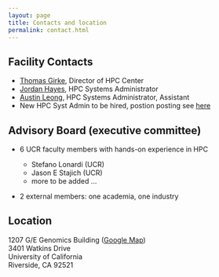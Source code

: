 ```yaml
---
layout: page
title: Contacts and location
permalink: contact.html
---
```


## Facility Contacts

* [Thomas Girke](), Director of HPC Center
* [Jordan Hayes](mailto:jordan.hayes@ucr.edu), HPC Systems Administrator
* [Austin Leong](mailto:aleon008@ucr.edu), HPC Systems Administrator, Assistant
* New HPC Syst Admin to be hired, postion posting see [here](https://goo.gl/tngqC1)

## Advisory Board (executive committee)

* 6 UCR faculty members with hands-on experience in HPC
    * Stefano Lonardi (UCR)
    * Jason E Stajich (UCR)
    * more to be added ...

* 2 external members: one academia, one industry 

## Location

1207 G/E Genomics Building ([Google Map](https://goo.gl/OVKyxv))  
3401 Watkins Drive  
University of California  
Riverside, CA 92521  

